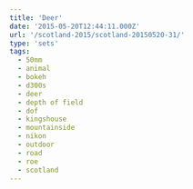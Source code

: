 ```yaml
---
title: 'Deer'
date: '2015-05-20T12:44:11.000Z'
url: '/scotland-2015/scotland-20150520-31/'
type: 'sets'
tags:
  - 50mm
  - animal
  - bokeh
  - d300s
  - deer
  - depth of field
  - dof
  - kingshouse
  - mountainside
  - nikon
  - outdoor
  - road
  - roe
  - scotland
---
```

